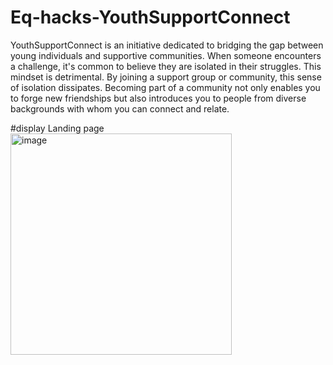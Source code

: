 # Eq-hacks-YouthSupportConnect
YouthSupportConnect is an initiative dedicated to bridging the gap between young individuals and supportive communities. When someone encounters a challenge, it's common to believe they are isolated in their struggles. This mindset is detrimental. By joining a support group or community, this sense of isolation dissipates. Becoming part of a community not only enables you to forge new friendships but also introduces you to people from diverse backgrounds with whom you can connect and relate.

#display
Landing page
<img width="354" alt="image" src="https://github.com/Katia-Emilia/Eq-hacks-YouthSupportConnect/assets/105586454/7d15f576-f9a4-4b03-a07c-0893769e63c6">
